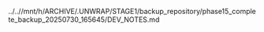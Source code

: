 ../..//mnt/h/ARCHIVE/.UNWRAP/STAGE1/backup_repository/phase15_complete_backup_20250730_165645/DEV_NOTES.md